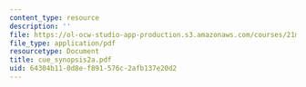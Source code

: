 ```yaml
---
content_type: resource
description: ''
file: https://ol-ocw-studio-app-production.s3.amazonaws.com/courses/21m-734-lighting-design-for-the-theatre-fall-2003/64304b110d8ef891576c2afb137e20d2_cue_synopsis2a.pdf
file_type: application/pdf
resourcetype: Document
title: cue_synopsis2a.pdf
uid: 64304b11-0d8e-f891-576c-2afb137e20d2
---
```


